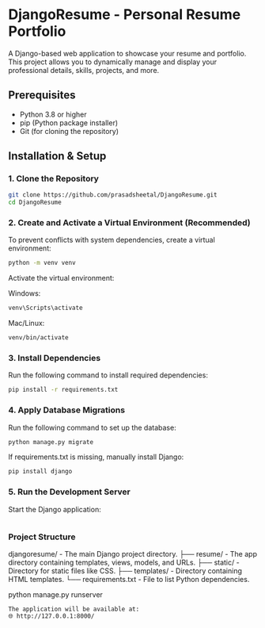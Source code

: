 # DjangoResume - Personal Resume Portfolio

A Django-based web application to showcase your resume and portfolio. This project allows you to dynamically manage and display your professional details, skills, projects, and more.

## Prerequisites

- Python 3.8 or higher
- pip (Python package installer)
- Git (for cloning the repository)

## Installation & Setup

### 1. Clone the Repository
```bash
git clone https://github.com/prasadsheetal/DjangoResume.git
cd DjangoResume
```

### 2. Create and Activate a Virtual Environment (Recommended)
To prevent conflicts with system dependencies, create a virtual environment:

```sh
python -m venv venv
```
Activate the virtual environment:

Windows:
```sh
venv\Scripts\activate
```
Mac/Linux:

```sh
venv/bin/activate
```
### 3. Install Dependencies
Run the following command to install required dependencies:

```sh
pip install -r requirements.txt
```

### 4. Apply Database Migrations
Run the following command to set up the database:

```sh
python manage.py migrate
```

If requirements.txt is missing, manually install Django:

```sh
pip install django
```
 ### 5. Run the Development Server
Start the Django application:

```sh
```
### Project Structure
djangoresume/ - The main Django project directory.
├── resume/ - The app directory containing templates, views, models, and URLs.
├── static/ - Directory for static files like CSS.
├── templates/ - Directory containing HTML templates.
└── requirements.txt - File to list Python dependencies.

python manage.py runserver
```
The application will be available at:
🌐 http://127.0.0.1:8000/
